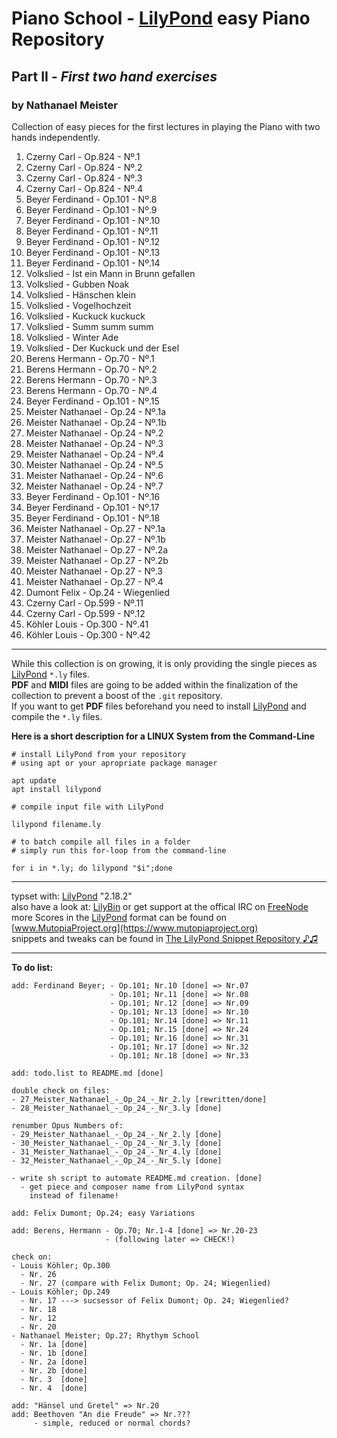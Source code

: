 # Piano School - [LilyPond](http://www.lilypond.org) easy Piano Repository
## Part II - *First two hand exercises*
### by Nathanael Meister

Collection of easy pieces for the first lectures in
playing the Piano with two hands independently.

1. Czerny Carl - Op.824 - Nº.1
2. Czerny Carl - Op.824 - Nº.2
3. Czerny Carl - Op.824 - Nº.3
4. Czerny Carl - Op.824 - Nº.4
5. Beyer Ferdinand - Op.101 - Nº.8
6. Beyer Ferdinand - Op.101 - Nº.9
7. Beyer Ferdinand - Op.101 - Nº.10
8. Beyer Ferdinand - Op.101 - Nº.11
9. Beyer Ferdinand - Op.101 - Nº.12
10. Beyer Ferdinand - Op.101 - Nº.13
11. Beyer Ferdinand - Op.101 - Nº.14
12. Volkslied - Ist ein Mann in Brunn gefallen
13. Volkslied - Gubben Noak
14. Volkslied - Hänschen klein
15. Volkslied - Vogelhochzeit
16. Volkslied - Kuckuck kuckuck
17. Volkslied - Summ summ summ
18. Volkslied - Winter Ade
19. Volkslied - Der Kuckuck und der Esel
20. Berens Hermann - Op.70 - Nº.1
21. Berens Hermann - Op.70 - Nº.2
22. Berens Hermann - Op.70 - Nº.3
23. Berens Hermann - Op.70 - Nº.4
24. Beyer Ferdinand - Op.101 - Nº.15
25. Meister Nathanael - Op.24 - Nº.1a
26. Meister Nathanael - Op.24 - Nº.1b
27. Meister Nathanael - Op.24 - Nº.2
28. Meister Nathanael - Op.24 - Nº.3
29. Meister Nathanael - Op.24 - Nº.4
30. Meister Nathanael - Op.24 - Nº.5
31. Meister Nathanael - Op.24 - Nº.6
32. Meister Nathanael - Op.24 - Nº.7
33. Beyer Ferdinand - Op.101 - Nº.16
34. Beyer Ferdinand - Op.101 - Nº.17
35. Beyer Ferdinand - Op.101 - Nº.18
36. Meister Nathanael - Op.27 - Nº.1a
37. Meister Nathanael - Op.27 - Nº.1b
38. Meister Nathanael - Op.27 - Nº.2a
39. Meister Nathanael - Op.27 - Nº.2b
40. Meister Nathanael - Op.27 - Nº.3
41. Meister Nathanael - Op.27 - Nº.4
43. Dumont Felix - Op.24 - Wiegenlied
44. Czerny Carl - Op.599 - Nº.11
45. Czerny Carl - Op.599 - Nº.12
46. Köhler Louis - Op.300 - Nº.41
47. Köhler Louis - Op.300 - Nº.42

_____________________________________________________________

While this collection is on growing, it is only providing the single pieces as [LilyPond](http://lilypond.org) `*.ly` files.  
**PDF** and **MIDI** files are going to be added within the finalization of the collection to prevent a boost of the `.git` repository.  
If you want to get **PDF** files beforehand you need to install [LilyPond](http://lilypond.org) and compile the `*.ly` files.

**Here is a short description for a LINUX System from the Command-Line**

```
# install LilyPond from your repository
# using apt or your apropriate package manager

apt update
apt install lilypond

# compile input file with LilyPond

lilypond filename.ly

# to batch compile all files in a folder
# simply run this for-loop from the command-line

for i in *.ly; do lilypond "$i";done
```
_____________________________________________________________

typset with: [LilyPond](http://lilypond.org) "2.18.2"  
also have a look at: [LilyBin](http://lilybin.com)
or get support at the offical IRC on [FreeNode](http://webchat.freenode.net/?channels=lilypond)  
more Scores in the [LilyPond](http://lilypond.org) format can be found on [www.MutopiaProject.org](https://www.mutopiaproject.org)  
snippets and tweaks can be found in [The LilyPond Snippet Repository ♪♫](http://lsr.di.unimi.it/LSR/Search) 
_____________________________________________________________

**To do list:**
```
add: Ferdinand Beyer; - Op.101; Nr.10 [done] => Nr.07
                      - Op.101; Nr.11 [done] => Nr.08
                      - Op.101; Nr.12 [done] => Nr.09
                      - Op.101; Nr.13 [done] => Nr.10
                      - Op.101; Nr.14 [done] => Nr.11
                      - Op.101; Nr.15 [done] => Nr.24
                      - Op.101; Nr.16 [done] => Nr.31
                      - Op.101; Nr.17 [done] => Nr.32
                      - Op.101; Nr.18 [done] => Nr.33

add: todo.list to README.md [done]

double check on files:
- 27_Meister_Nathanael_-_Op_24_-_Nr_2.ly [rewritten/done]
- 28_Meister_Nathanael_-_Op_24_-_Nr_3.ly [done]

renumber Opus Numbers of:
- 29_Meister_Nathanael_-_Op_24_-_Nr_2.ly [done]
- 30_Meister_Nathanael_-_Op_24_-_Nr_3.ly [done]
- 31_Meister_Nathanael_-_Op_24_-_Nr_4.ly [done]
- 32_Meister_Nathanael_-_Op_24_-_Nr_5.ly [done]

- write sh script to automate README.md creation. [done]
  - get piece and composer name from LilyPond syntax
    instead of filename!

add: Felix Dumont; Op.24; easy Variations

add: Berens, Hermann - Op.70; Nr.1-4 [done] => Nr.20-23
                     - (following later => CHECK!)

check on:
- Louis Köhler; Op.300
  - Nr. 26
  - Nr. 27 (compare with Felix Dumont; Op. 24; Wiegenlied)
- Louis Köhler; Op.249
  - Nr. 17 ---> sucsessor of Felix Dumont; Op. 24; Wiegenlied?
  - Nr. 18
  - Nr. 12
  - Nr. 20
- Nathanael Meister; Op.27; Rhythym School
  - Nr. 1a [done]
  - Nr. 1b [done]
  - Nr. 2a [done]
  - Nr. 2b [done]
  - Nr. 3  [done]
  - Nr. 4  [done]

add: "Hänsel und Gretel" => Nr.20
add: Beethoven "An die Freude" => Nr.???
     - simple, reduced or normal chords?
```
